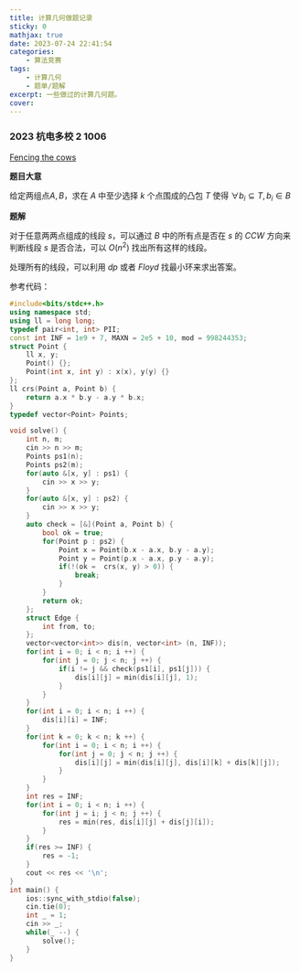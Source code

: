 ```yaml
---
title: 计算几何做题记录
sticky: 0
mathjax: true
date: 2023-07-24 22:41:54
categories:
    - 算法竞赛
tags:
    - 计算几何
    - 题单/题解
excerpt: 一些做过的计算几何题。
cover:
---
```


### 2023 杭电多校 2 1006

[Fencing the cows](https://acm.hdu.edu.cn/showproblem.php?pid=7292)

**题目大意**

给定两组点$A, B$，求在 $A$ 中至少选择 $k$ 个点围成的凸包 $T$ 使得 $\forall b_i \subseteq T, b_i \in B$

**题解**

对于任意两两点组成的线段 $s$，可以通过 $B$ 中的所有点是否在 $s$ 的 $CCW$ 方向来判断线段 $s$ 是否合法，可以 $O(n^2)$ 找出所有这样的线段。

处理所有的线段，可以利用 $dp$ 或者 $Floyd$ 找最小环来求出答案。

参考代码：

```cpp
#include<bits/stdc++.h>
using namespace std;
using ll = long long;
typedef pair<int, int> PII;
const int INF = 1e9 + 7, MAXN = 2e5 + 10, mod = 998244353;
struct Point {
    ll x, y;
    Point() {};
    Point(int x, int y) : x(x), y(y) {}
};
ll crs(Point a, Point b) {
    return a.x * b.y - a.y * b.x;
}
typedef vector<Point> Points;

void solve() {
    int n, m;
    cin >> n >> m;
    Points ps1(n);
    Points ps2(m);
    for(auto &[x, y] : ps1) {
        cin >> x >> y;
    }
    for(auto &[x, y] : ps2) {
        cin >> x >> y;
    }
    auto check = [&](Point a, Point b) {
        bool ok = true;
        for(Point p : ps2) {
            Point x = Point(b.x - a.x, b.y - a.y);
            Point y = Point(p.x - a.x, p.y - a.y);            
            if(!(ok =  crs(x, y) > 0)) {
                break;
            }
        }
        return ok;
    };
    struct Edge {
        int from, to;
    };
    vector<vector<int>> dis(n, vector<int> (n, INF));
    for(int i = 0; i < n; i ++) {
        for(int j = 0; j < n; j ++) {
            if(i != j && check(ps1[i], ps1[j])) {
                dis[i][j] = min(dis[i][j], 1);
            }
        }
    }
    for(int i = 0; i < n; i ++) {
        dis[i][i] = INF;
    }
    for(int k = 0; k < n; k ++) {
        for(int i = 0; i < n; i ++) {
            for(int j = 0; j < n; j ++) {
                dis[i][j] = min(dis[i][j], dis[i][k] + dis[k][j]);
            }
        }
    }
    int res = INF;
    for(int i = 0; i < n; i ++) {
        for(int j = i; j < n; j ++) {
            res = min(res, dis[i][j] + dis[j][i]);
        }
    }
    if(res >= INF) {
        res = -1;
    }
    cout << res << '\n';
}
int main() {
    ios::sync_with_stdio(false);
    cin.tie(0);
    int _ = 1;
    cin >> _;
    while(_ --) {
        solve();
    }
}
```